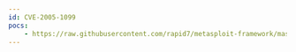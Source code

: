 ```yaml
---
id: CVE-2005-1099
pocs:
    - https://raw.githubusercontent.com/rapid7/metasploit-framework/master/modules/exploits/linux/misc/gld_postfix.rb
---
```

